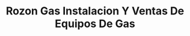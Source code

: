 ---
title: "Rozon Gas Instalacion Y Ventas De Equipos De Gas"
url: /la-canela/rozon-gas-instalacion-y-ventas-de-equipos-de-gas/
shop: reparación de automóviles
---